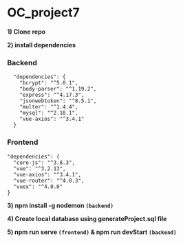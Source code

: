 # OC_project7

**1) Clone repo**

**2) install dependencies** 

### Backend
```
  "dependencies": {
    "bcrypt": "^5.0.1",
    "body-parser": "^1.19.2",
    "express": "^4.17.3",
    "jsonwebtoken": "^8.5.1",
    "multer": "^1.4.4",
    "mysql": "^2.18.1",
    "vue-axios": "^3.4.1"
  }
  ```
  ### Frontend
  ```
  "dependencies": {
    "core-js": "^3.8.3",
    "vue": "^3.2.13",
    "vue-axios": "^3.4.1",
    "vue-router": "^4.0.3",
    "vuex": "^4.0.0"
  }
```
**3) npm install -g nodemon ```(backend)```**

**4) Create local database using generateProject.sql file**

**5) npm run serve  ```(frontend)``` & npm run devStart ```(backend)```**
